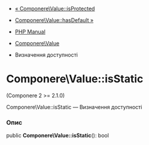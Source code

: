 - [« Componere\Value::isProtected](componere-value.isprotected.md)
- [Componere\Value::hasDefault »](componere-value.hasdefault.md)

- [PHP Manual](index.md)
- [Componere\Value](class.componere-value.md)
- Визначення доступності

# Componere\Value::isStatic

(Componere 2 \>= 2.1.0)

Componere\Value::isStatic — Визначення доступності

### Опис

public **Componere\Value::isStatic**(): bool
